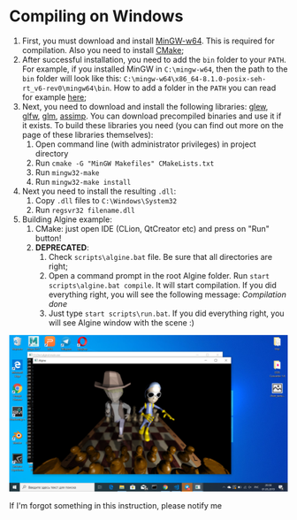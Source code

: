 # Compiling on Windows
1. First, you must download and install [MinGW-w64](https://sourceforge.net/projects/mingw-w64/). This is required for compilation. Also you need to install [CMake](https://cmake.org/download/);
2. After successful installation, you need to add the `bin` folder to your `PATH`. For example, if you installed MinGW in `C:\mingw-w64`, then the path to the `bin` folder will look like this: `C:\mingw-w64\x86_64-8.1.0-posix-seh-rt_v6-rev0\mingw64\bin`. How to add a folder in the `PATH` you can read for example [here](https://docs.alfresco.com/4.2/tasks/fot-addpath.html);
3. Next, you need to download and install the following libraries: [glew](http://glew.sourceforge.net/), [glfw](https://www.glfw.org/download.html), [glm](https://github.com/g-truc/glm), [assimp](https://github.com/assimp/assimp). You can download precompiled binaries and use it if it exists. To build these libraries you need (you can find out more on the page of these libraries themselves):
    1. Open command line (with administrator privileges) in project directory
    2. Run `cmake -G "MinGW Makefiles" CMakeLists.txt`
    3. Run `mingw32-make`
    4. Run `mingw32-make install`
4. Next you need to install the resulting `.dll`:
    1. Copy `.dll` files to `C:\Windows\System32`
    2. Run `regsvr32 filename.dll`
5. Building Algine example:
    1. CMake: just open IDE (CLion, QtCreator etc) and press on "Run" button!
    2. **DEPRECATED**:
        1. Check `scripts\algine.bat` file. Be sure that all directories are right;
        2. Open a command prompt in the root Algine folder. Run `start scripts\algine.bat compile`. It will start compilation. If you did everything right, you will see the following message: *Compilation done*
        3. Just type `start scripts\run.bat`. If you did everything right, you will see Algine window with the scene :)

![Algine on Windows](pictures/4.png)

If I'm forgot something in this instruction, please notify me